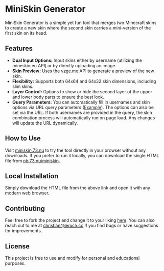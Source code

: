 # MiniSkin Generator

MiniSkin Generator is a simple yet fun tool that merges two Minecraft skins to create a new skin where the second skin carries a mini-version of the first skin on its head.

## Features

- **Dual Input Options:** Input skins either by username (utilizing the mineskin.eu API) or by directly uploading an image.
- **Skin Preview:** Uses the vzge.me API to generate a preview of the new skin.
- **Flexibility:** Supports both 64x64 and 64x32 skin dimensions, including slim skins.
- **Layer Control:** Options to show or hide the second layer of the upper and lower body parts to ensure the best look.
- **Query Parameters:** You can automatically fill in usernames and skin options via URL query parameters ([Example](https://miniskin.73.nu/?head=Chris500&carrier=v3v&s1x32=false&jacket=false&s2x32=false&slim=false)). The options can also be set via the URL. If both usernames are provided in the query, the skin combination process will automatically run on page load. Any changes will update the URL dynamically.
 
  
## How to Use

Visit [miniskin.73.nu](https://miniskin.73.nu) to try the tool directly in your browser without any downloads. If you prefer to run it locally, you can download the single HTML file from [pb.73.nu/miniskin](https://pb.73.nu/miniskin).

## Local Installation

Simply download the HTML file from the above link and open it with any modern web browser.

## Contributing

Feel free to fork the project and change it to your liking [here](https://pb.73.nu/miniskin/fork). You can also reach out to me at [christian@leroch.cc](mailto:christian@leroch.cc) if you find bugs or have suggestions for improvements.

## License

This project is free to use and modify for personal and educational purposes.
